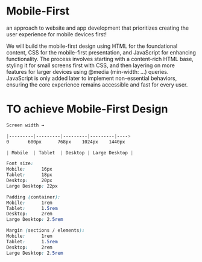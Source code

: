 # Mobile-First
an approach to website and app development that prioritizes creating the user experience for mobile devices first!


We will build the mobile-first design using HTML for the foundational content, CSS for the mobile-first presentation, and JavaScript for enhancing functionality. The process involves starting with a content-rich HTML base, styling it for small screens first with CSS, and then layering on more features for larger devices using @media (min-width: ...) queries. JavaScript is only added later to implement non-essential behaviors, ensuring the core experience remains accessible and fast for every user.


# TO achieve Mobile-First Design

```css
Screen width →

|---------|---------|---------|---------|---->
0       600px      768px    1024px    1440px

| Mobile  | Tablet  | Desktop | Large Desktop |

Font size:
Mobile:      16px
Tablet:      18px
Desktop:     20px
Large Desktop: 22px

Padding (container):
Mobile:      1rem
Tablet:      1.5rem
Desktop:     2rem
Large Desktop: 2.5rem

Margin (sections / elements):
Mobile:      1rem
Tablet:      1.5rem
Desktop:     2rem
Large Desktop: 2.5rem
```